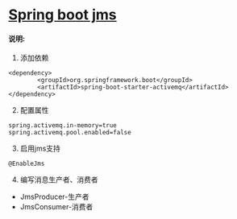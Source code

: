 # [Spring boot jms](https://github.com/shuchun/bootExample/tree/master/boot-jms)

#### 说明:    
1. 添加依赖
```
<dependency>
		<groupId>org.springframework.boot</groupId>
		<artifactId>spring-boot-starter-activemq</artifactId>
</dependency>
```  
2. 配置属性
```
spring.activemq.in-memory=true
spring.activemq.pool.enabled=false
```  
3. 启用jms支持
```
@EnableJms
```
4. 编写消息生产者、消费者
  * JmsProducer-生产者
  * JmsConsumer-消费者
